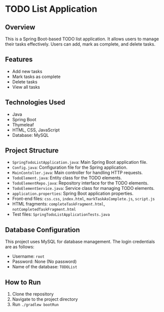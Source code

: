 # TODO List Application

## Overview

This is a Spring Boot-based TODO list application. It allows users to manage their tasks effectively. Users can add, mark as complete, and delete tasks.

## Features

- Add new tasks
- Mark tasks as complete
- Delete tasks
- View all tasks

## Technologies Used

- Java
- Spring Boot
- Thymeleaf
- HTML, CSS, JavaScript
- Database: MySQL 

## Project Structure

- `SpringTodoListApplication.java`: Main Spring Boot application file.
- `Config.java`: Configuration file for the Spring application.
- `MainContoller.java`: Main controller for handling HTTP requests.
- `TodoElement.java`: Entity class for the TODO elements.
- `TodoElementRepo.java`: Repository interface for the TODO elements.
- `TodoElementService.java`: Service class for managing TODO elements.
- `application.properties`: Spring Boot application properties.
- Front-end files: `css.css`, `index.html`, `markTaskAsComplete.js`, `script.js`
- HTML fragments: `completeTaskFragment.html`, `notCompletedTaskFragment.html`
- Test files: `SpringTodoListApplicationTests.java`

## Database Configuration

This project uses MySQL for database management. The login credentials are as follows:

- Username: `root`
- Password: None (No password)
- Name of the database: `TODOList`

## How to Run

1. Clone the repository
2. Navigate to the project directory
3. Run `./gradlew bootRun`
